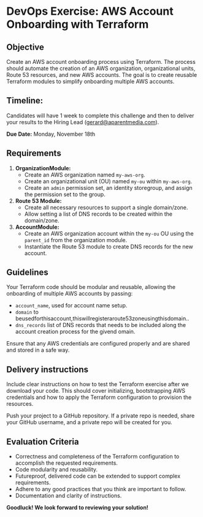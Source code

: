 # DevOps Exercise: AWS Account Onboarding with Terraform

## **Objective**

Create an AWS account onboarding process using Terraform. The process should automate the
creation of an AWS organization, organizational units, Route 53 resources, and new AWS
accounts. The goal is to create reusable Terraform modules to simplify onboarding multiple
AWS accounts.

## **Timeline:**

Candidates will have 1 week to complete this challenge and then to deliver your results to the
Hiring Lead (gerard@aparentmedia.com).

**Due Date:** Monday, November 18th

## **Requirements**

1. **OrganizationModule:**
    * Create an AWS organization named `my-aws-org`.
    * Create an organizational unit (OU) named `my-ou` within `my-aws-org`.
    * Create an `admin` permission set, an identity storegroup, and assign the
       permission set to the group.
2. **Route 53 Module:**
    * Create all necessary resources to support a single domain/zone.
    * Allow setting a list of DNS records to be created within the domain/zone.
3. **AccountModule:**
    * Create an AWS organization account within the `my-ou` OU using the `parent_id`
       from the organization module.
    * Instantiate the Route 53 module to create DNS records for the new account.

## **Guidelines**

Your Terraform code should be modular and reusable, allowing the onboarding of multiple AWS
accounts by passing:

* `account_name`, used for account name setup.
* `domain` to beusedforthisaccount,thiswillregisteraroute53zoneusingthisdomain..
* `dns_records` list of DNS records that needs to be included along the account creation
process for the givend omain.

Ensure that any AWS credentials are configured properly and are shared and stored in a safe
way.

## **Delivery instructions**

Include clear instructions on how to test the Terraform exercise after we download your code.
This should cover initializing, bootstrapping AWS credentials and how to apply the Terraform
configuration to provision the resources.

Push your project to a GitHub repository. If a private repo is needed, share your GitHub
username, and a private repo will be created for you.

## **Evaluation Criteria**

* Correctness and completeness of the Terraform configuration to accomplish the
requested requirements.
* Code modularity and reusability.
* Futureproof, delivered code can be extended to support complex requirements.
* Adhere to any good practices that you think are important to follow.
* Documentation and clarity of instructions.

**Goodluck! We look forward to reviewing your solution!**
